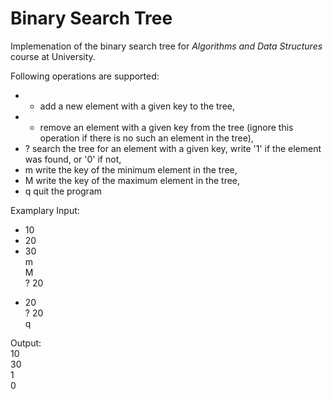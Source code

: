 # Binary Search Tree

Implemenation of the binary search tree for _Algorithms and Data Structures_ course at University.<br />

Following operations are supported:<br />
* + add a new element with a given key to the tree,<br />
* - remove an element with a given key from the tree (ignore this operation if there is no such an element in the tree),<br />
* ? search the tree for an element with a given key, write '1' if the element was found, or '0' if not,<br />
* m write the key of the minimum element in the tree,<br />
* M write the key of the maximum element in the tree,<br />
* q quit the program<br />

Examplary Input:<br />
+ 10<br />
+ 20<br />
+ 30<br />
m<br />
M<br />
? 20<br />
- 20<br />
? 20<br />
q<br />

Output:<br />
10<br />
30<br />
1<br />
0<br />
